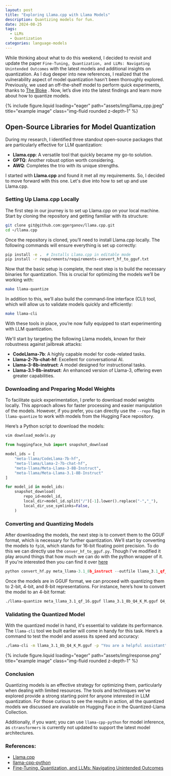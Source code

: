 ```yaml
---
layout: post
title: "Exploring Llama.cpp with Llama Models"
description: Quantizing models for fun.
date: 2024-08-25
tags:
  - LLMs
  - Quantization
categories: language-models
---
```



While thinking about what to do this weekend, I decided to revisit and update the paper ``Fine-Tuning, Quantization, and LLMs: Navigating Unintended Outcomes`` with the latest models and additional insights on quantization. As I dug deeper into new references, I realized that the vulnerability aspect of model quantization hasn't been thoroughly explored. Previously, we used an off-the-shelf model to perform quick experiments, thanks to [The Bloke](https://huggingface.co/TheBloke) . Now, let’s dive into the latest findings and learn more about how to quantize models.

<div class="row">
    <div class="col-sm mt-3 mt-md-0">
        {% include figure.liquid loading="eager" path="assets/img/llama_cpp.jpeg" title="example image" class="img-fluid rounded z-depth-1" %}
    </div>
</div>

## Open-Source Libraries for Model Quantization

During my research, I identified three standout open-source packages that are particularly effective for LLM quantization:
- **Llama.cpp**: A versatile tool that quickly became my go-to solution.
- **GPTQ**: Another robust option worth considering.
- **AWQ**: Completes the trio with its unique strengths.

I started with **Llama.cpp** and found it met all my requirements. So, I decided to move forward with this one. Let's dive into how to set up and use Llama.cpp.

### Setting Up Llama.cpp Locally

The first step in our journey is to set up Llama.cpp on your local machine. Start by cloning the repository and getting familiar with its structure:

```bash
git clone git@github.com:ggerganov/llama.cpp.git
cd ~/llama.cpp
```

Once the repository is cloned, you’ll need to install Llama.cpp locally. The following commands will ensure everything is set up correctly:

```bash
pip install -e .  # Installs Llama.cpp in editable mode
pip install -r requirements/requirements-convert_hf_to_gguf.txt
```

Now that the basic setup is complete, the next step is to build the necessary binaries for quantization. This is crucial for optimizing the models we’ll be working with:

```bash
make llama-quantize
```

In addition to this, we’ll also build the command-line interface (CLI) tool, which will allow us to validate models quickly and efficiently:

```bash
make llama-cli
```

With these tools in place, you’re now fully equipped to start experimenting with LLM quantization.


We'll start by targeting the following Llama models, known for their robustness against jailbreak attacks:

- **CodeLlama-7b**: A highly capable model for code-related tasks.
- **Llama-2-7b-chat-hf**: Excellent for conversational AI.
- **Llama-3-8b-instruct**: A model designed for instructional tasks.
- **Llama-3.1-8b-instruct**: An enhanced version of Llama-3, offering even greater capabilities.

### Downloading and Preparing Model Weights

To facilitate quick experimentation, I prefer to download model weights locally. This approach allows for faster processing and easier manipulation of the models. However, if you prefer, you can directly use the `--repo` flag in `llama-quantize` to work with models from the Hugging Face repository.

Here’s a Python script to download the models:

```bash
vim download_models.py
```

```python
from huggingface_hub import snapshot_download

model_ids = [
    "meta-llama/CodeLlama-7b-hf",
    "meta-llama/Llama-2-7b-chat-hf",
    "meta-llama/Meta-Llama-3-8B-Instruct",
    "meta-llama/Meta-Llama-3.1-8B-Instruct"
]

for model_id in model_ids:
    snapshot_download(
        repo_id=model_id,
        local_dir=model_id.split("/")[-1].lower().replace("-","_"),
        local_dir_use_symlinks=False,
    )
```

### Converting and Quantizing Models

After downloading the models, the next step is to convert them to the GGUF format, which is necessary for further quantization. We’ll start by converting the models to `fp16`, which stands for 16-bit floating point precision. To do this we can directly use the `conver_hf_to_gguf.py`. Though I've modified it play around things that how much we can do with the python wrapper of it. If you're interested then you can find it over [here](https://github.com/divyanshugit/quantization/convert_hf.py)

```python
python convert_hf.py meta_llama-3.1_8b_instruct --outfile llama_3.1_qf_16.gguf --outtype "f16"
```

Once the models are in GGUF format, we can proceed with quantizing them to 2-bit, 4-bit, and 8-bit representations. For instance, here’s how to convert the model to an 4-bit format:

```bash
./llama-quantize meta_llama_3.1_qf_16.gguf llama_3.1_8b_Q4_K_M.gguf Q4_K_M
```

### Validating the Quantized Model

With the quantized model in hand, it's essential to validate its performance. The `llama-cli` tool we built earlier will come in handy for this task. Here’s a command to test the model and assess its speed and accuracy:

```bash
./lama-cli -m llama_3.1_8b_Q4_K_M.gguf -p "You are a helpful assistant" -cnv
```

<div class="row">
    <div class="col-sm mt-3 mt-md-0">
        {% include figure.liquid loading="eager" path="assets/img/response.png" title="example image" class="img-fluid rounded z-depth-1" %}
    </div>
</div>

### Conclusion

Quantizing models is an effective strategy for optimizing them, particularly when dealing with limited resources. The tools and techniques we've explored provide a strong starting point for anyone interested in LLM quantization. For those curious to see the results in action, all the quantized models we discussed are available on Hugging Face in the Quantized-Llama Collection.

Additionally, if you want; you can use `llama-cpp-python` for model inference, as `ctransformers` is currently not updated to support the latest model architectures.

### References:
- [Llama.cpp](https://github.com/ggerganov/llama.cpp)
- [llama-cpp-python](https://github.com/abetlen/llama-cpp-python)
- [Fine-Tuning, Quantization, and LLMs: Navigating Unintended Outcomes](https://arxiv.org/abs/2404.04392)
